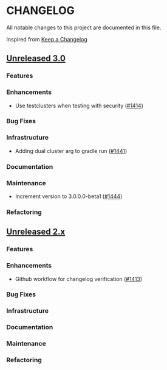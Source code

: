 # CHANGELOG
All notable changes to this project are documented in this file.

Inspired from [Keep a Changelog](https://keepachangelog.com/en/1.1.0/)

## [Unreleased 3.0](https://github.com/opensearch-project/anomaly-detection/compare/2.x...HEAD)
### Features
### Enhancements
- Use testclusters when testing with security ([#1414](https://github.com/opensearch-project/anomaly-detection/pull/1414))
### Bug Fixes
### Infrastructure
- Adding dual cluster arg to gradle run ([#1441](https://github.com/opensearch-project/anomaly-detection/pull/1441))
### Documentation
### Maintenance
- Increment version to 3.0.0.0-beta1 ([#1444](https://github.com/opensearch-project/anomaly-detection/pull/1444))
### Refactoring

## [Unreleased 2.x](https://github.com/opensearch-project/anomaly-detection/compare/2.19...2.x)
### Features

### Enhancements
- Github workflow for changelog verification ([#1413](https://github.com/opensearch-project/anomaly-detection/pull/1413))
### Bug Fixes
### Infrastructure
### Documentation
### Maintenance
### Refactoring